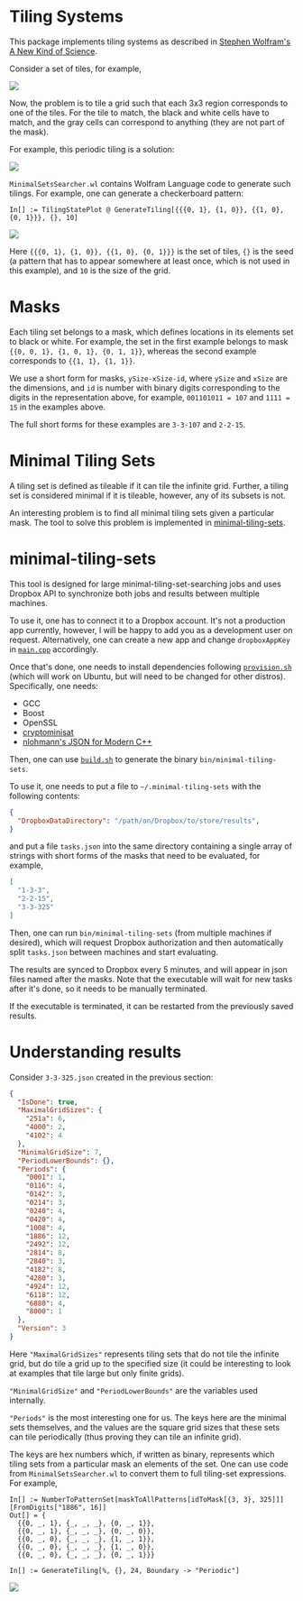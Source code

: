 # Tiling Systems

This package implements tiling systems as described in
[Stephen Wolfram's A New Kind of Science](https://www.wolframscience.com/nks/p210--systems-based-on-constraints/).

Consider a set of tiles, for example,

<img src="images/TilingPatterns.png">

Now, the problem is to tile a grid such that each 3x3 region corresponds to one of the tiles. For the tile to match, the
black and white cells have to match, and the gray cells can correspond to anything (they are not part of the mask).

For example, this periodic tiling is a solution:

<img src="images/3-3-107-14-147.png">

`MinimalSetsSearcher.wl` contains Wolfram Language code to generate such tilings. For example, one can generate a
checkerboard pattern:

```wl
In[] := TilingStatePlot @ GenerateTiling[{{{0, 1}, {1, 0}}, {{1, 0}, {0, 1}}}, {}, 10]
```

<img src="images/Checkerboard.png">

Here `{{{0, 1}, {1, 0}}, {{1, 0}, {0, 1}}}` is the set of tiles, `{}` is the seed (a pattern that has to appear
somewhere at least once, which is not used in this example), and `10` is the size of the grid.

# Masks

Each tiling set belongs to a mask, which defines locations in its elements set to black or white. For example, the set
in the first example belongs to mask `{{0, 0, 1}, {1, 0, 1}, {0, 1, 1}}`, whereas the second example corresponds to
`{{1, 1}, {1, 1}}`.

We use a short form for masks, `ySize-xSize-id`, where `ySize` and `xSize` are the dimensions, and `id` is number with
binary digits corresponding to the digits in the representation above, for example, `001101011 = 107` and `1111 = 15` in
the examples above.

The full short forms for these examples are `3-3-107` and `2-2-15`.

# Minimal Tiling Sets

A tiling set is defined as tileable if it can tile the infinite grid. Further, a tiling set is considered minimal if it
is tileable, however, any of its subsets is not.

An interesting problem is to find all minimal tiling sets given a particular mask. The tool to solve this problem is
implemented in [minimal-tiling-sets](minimal-tiling-sets).

# minimal-tiling-sets

This tool is designed for large minimal-tiling-set-searching jobs and uses Dropbox API to synchronize both jobs and
results between multiple machines.

To use it, one has to connect it to a Dropbox account. It's not a production app currently, however, I will be happy to
add you as a development user on request. Alternatively, one can create a new app and change `dropboxAppKey` in
[`main.cpp`](minimal-tiling-sets/minimal-tiling-sets/main.cpp) accordingly.

Once that's done, one needs to install dependencies following [`provision.sh`](provision.sh) (which will work on Ubuntu, but will
need to be changed for other distros). Specifically, one needs:
* GCC
* Boost
* OpenSSL
* [cryptominisat](https://github.com/msoos/cryptominisat)
* [nlohmann's JSON for Modern C++](https://github.com/nlohmann/json)

Then, one can use [`build.sh`](build.sh) to generate the binary `bin/minimal-tiling-sets`.

To use it, one needs to put a file to `~/.minimal-tiling-sets` with the following contents:

```json
{
  "DropboxDataDirectory": "/path/on/Dropbox/to/store/results",
}
```

and put a file `tasks.json` into the same directory containing a single array of strings with short forms of the masks
that need to be evaluated, for example,

```json
[
  "1-3-3",
  "2-2-15",
  "3-3-325"
]
```

Then, one can run `bin/minimal-tiling-sets` (from multiple machines if desired), which will request Dropbox
authorization and then automatically split `tasks.json` between machines and start evaluating.

The results are synced to Dropbox every 5 minutes, and will appear in json files named after the masks. Note that the
executable will wait for new tasks after it's done, so it needs to be manually terminated.

If the executable is terminated, it can be restarted from the previously saved results.

# Understanding results

Consider `3-3-325.json` created in the previous section:

```json
{
  "IsDone": true,
  "MaximalGridSizes": {
    "251a": 6,
    "4000": 2,
    "4102": 4
  },
  "MinimalGridSize": 7,
  "PeriodLowerBounds": {},
  "Periods": {
    "0001": 1,
    "0116": 4,
    "0142": 3,
    "0214": 3,
    "0240": 4,
    "0420": 4,
    "1008": 4,
    "1886": 12,
    "2492": 12,
    "2814": 8,
    "2840": 3,
    "4182": 8,
    "4280": 3,
    "4924": 12,
    "6118": 12,
    "6880": 4,
    "8000": 1
  },
  "Version": 3
}
```

Here `"MaximalGridSizes"` represents tiling sets that do not tile the infinite grid, but do tile a grid up to the
specified size (it could be interesting to look at examples that tile large but only finite grids).

`"MinimalGridSize"` and `"PeriodLowerBounds"` are the variables used internally.

`"Periods"` is the most interesting one for us. The keys here are the minimal sets themselves, and the values are the
square grid sizes that these sets can tile periodically (thus proving they can tile an infinite grid).

The keys are hex numbers which, if written as binary, represents which tiling sets from a particular mask an elements of
the set. One can use code from `MinimalSetsSearcher.wl` to convert them to full tiling-set expressions. For example,

```wl
In[] := NumberToPatternSet[maskToAllPatterns[idToMask[{3, 3}, 325]]][FromDigits["1886", 16]]
Out[] = {
  {{0, _, 1}, {_, _, _}, {0, _, 1}},
  {{0, _, 1}, {_, _, _}, {0, _, 0}},
  {{0, _, 0}, {_, _, _}, {1, _, 1}},
  {{0, _, 0}, {_, _, _}, {1, _, 0}},
  {{0, _, 0}, {_, _, _}, {0, _, 1}}}
```

```wl
In[] := GenerateTiling[%, {}, 24, Boundary -> "Periodic"]
```

<img src="images/3-3-325-1886.png">
